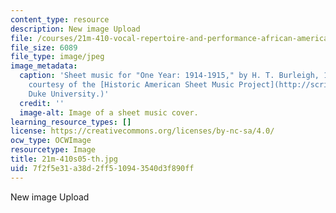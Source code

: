 ```yaml
---
content_type: resource
description: New image Upload
file: /courses/21m-410-vocal-repertoire-and-performance-african-american-composers-spring-2005/7f2f5e31a38d2ff510943540d3f890ff_21m-410s05-th.jpg
file_size: 6089
file_type: image/jpeg
image_metadata:
  caption: 'Sheet music for "One Year: 1914-1915," by H. T. Burleigh, 1916. (Image
    courtesy of the [Historic American Sheet Music Project](http://scriptorium.lib.duke.edu/sheetmusic/),
    Duke University.)'
  credit: ''
  image-alt: Image of a sheet music cover.
learning_resource_types: []
license: https://creativecommons.org/licenses/by-nc-sa/4.0/
ocw_type: OCWImage
resourcetype: Image
title: 21m-410s05-th.jpg
uid: 7f2f5e31-a38d-2ff5-1094-3540d3f890ff
---
```

New image Upload